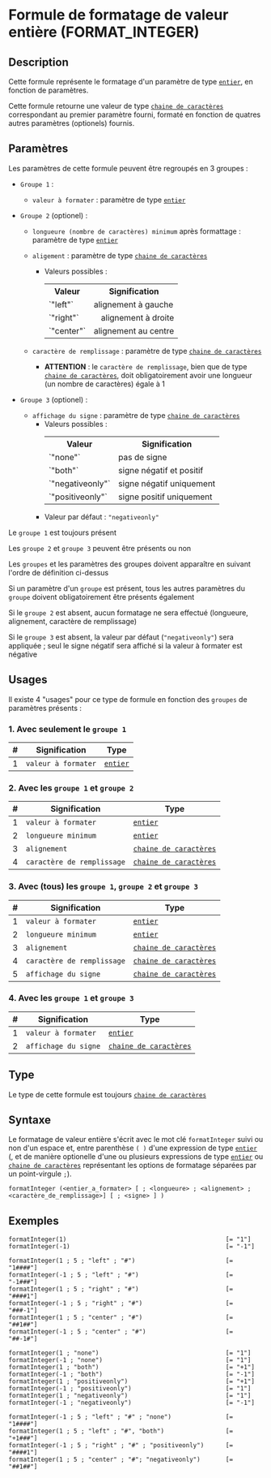# Formule de formatage de valeur entière (FORMAT_INTEGER)

## Description

Cette formule représente le formatage d'un paramètre de type  [`entier`][valeur-de-retour], en fonction de paramètres.

Cette formule retourne une valeur de type [`chaine de caractères`][valeur-de-retour] correspondant au premier paramètre fourni, formaté en fonction de quatres autres paramètres (optionels) fournis.

## Paramètres
Les paramètres de cette formule peuvent être regroupés en 3 groupes :
- `Groupe 1` :
    - `valeur à formater` : paramètre de type [`entier`][valeur-de-retour]
- `Groupe 2` (optionel) :
    - `longueure (nombre de caractères) minimum` après formattage : paramètre de type [`entier`][valeur-de-retour]
    - `aligement` : paramètre de type [`chaine de caractères`][valeur-de-retour]
        - Valeurs possibles :
            <table>
                <tr>
                    <th>Valeur</th>
                    <th>Signification</th>
                </tr>
                <tr>
                    <td>`"left"`</td>
                    <td align="left">alignement à gauche</td>
                </tr>
                <tr>
                    <td>`"right"`</td>
                    <td align="right">alignement à droite</td>
                </tr>
                <tr>
                    <td>`"center"`</td>
                    <td align="center">alignement au centre</td>
                </tr>
            </table>

    - `caractère de remplissage` : paramètre de type [`chaine de caractères`][valeur-de-retour]
        - __ATTENTION__ : le `caractère de remplissage`, bien que de type [`chaine de caractères`][valeur-de-retour], doit obligatoirement avoir une longueur (un nombre de caractères) égale à 1

- `Groupe 3` (optionel) : 
    - `affichage du signe` : paramètre de type [`chaine de caractères`][valeur-de-retour]
        - Valeurs possibles :
            <table>
                <tr>
                    <th>Valeur</th>
                    <th>Signification</th>
                </tr>
                <tr>
                    <td>`"none"`</td>
                    <td>pas de signe</td>
                </tr>
                <tr>
                    <td>`"both"`</td>
                    <td>signe négatif et positif</td>
                </tr>
                <tr>
                    <td>`"negativeonly"`</td>
                    <td>signe négatif uniquement</td>
                </tr>
                <tr>
                    <td>`"positiveonly"`</td>
                    <td>signe positif uniquement</td>
                </tr>
            </table>
        - Valeur par défaut : `"negativeonly"`


Le `groupe 1` est toujours présent

Les `groupe 2` et `groupe 3` peuvent être présents ou non

Les `groupes` et les paramètres des groupes doivent apparaître en suivant l'ordre de définition ci-dessus

Si un paramètre d'un `groupe` est présent, tous les autres paramètres du `groupe` doivent obligatoirement être présents également

Si le `groupe 2` est absent, aucun formatage ne sera effectué (longueure, alignement, caractère de remplissage)

Si le `groupe 3` est absent, la valeur par défaut (`"negativeonly"`) sera appliquée ; seul le signe négatif sera affiché si la valeur à formater est négative

## Usages

Il existe 4 "usages" pour ce type de formule en fonction des `groupes` de paramètres présents :

### 1. Avec seulement le `groupe 1`
|#|Signification|Type|
|-------------------|-------------|----|
|1|`valeur à formater`|[`entier`][valeur-de-retour]|

### 2. Avec les `groupe 1` et `groupe 2`
|#|Signification|Type|
|-------------------|-------------|----|
|1|`valeur à formater`|[`entier`][valeur-de-retour]|
|2|`longueure minimum`|[`entier`][valeur-de-retour]|
|3|`alignement`|[`chaine de caractères`][valeur-de-retour]|
|4|`caractère de remplissage`|[`chaine de caractères`][valeur-de-retour]|

### 3. Avec (tous) les `groupe 1`, `groupe 2` et `groupe 3`
|#|Signification|Type|
|-------------------|-------------|----|
|1|`valeur à formater`|[`entier`][valeur-de-retour]|
|2|`longueure minimum`|[`entier`][valeur-de-retour]|
|3|`alignement`|[`chaine de caractères`][valeur-de-retour]|
|4|`caractère de remplissage`|[`chaine de caractères`][valeur-de-retour]|
|5|`affichage du signe`|[`chaine de caractères`][valeur-de-retour]|

### 4. Avec les `groupe 1` et `groupe 3`
|#|Signification|Type|
|-------------------|-------------|----|
|1|`valeur à formater`|[`entier`][valeur-de-retour]|
|2|`affichage du signe`|[`chaine de caractères`][valeur-de-retour]|

## Type 
Le type de cette formule est toujours [`chaine de caractères`][valeur-de-retour]

## Syntaxe

Le formatage de valeur entière s'écrit avec le mot clé `formatInteger` suivi ou non d'un espace et, entre parenthèse `( )` d'une expression de type [`entier`][valeur-de-retour] (, et de manière optionelle d'une ou plusieurs expressions de type [`entier`][valeur-de-retour] ou [`chaine de caractères`][valeur-de-retour] représentant les options de formatage séparées par un point-virgule `;`).

    formatInteger (<entier_a_formater> [ ; <longueure> ; <alignement> ; <caractère_de_remplissage>] [ ; <signe> ] )

## Exemples

    formatInteger(1)                                            [= "1"]
    formatInteger(-1)                                           [= "-1"]

    formatInteger(1 ; 5 ; "left" ; "#")                         [= "1####"]
    formatInteger(-1 ; 5 ; "left" ; "#")                        [= "-1###"]
    formatInteger(1 ; 5 ; "right" ; "#")                        [= "####1"]
    formatInteger(-1 ; 5 ; "right" ; "#")                       [= "###-1"]
    formatInteger(1 ; 5 ; "center" ; "#")                       [= "##1##"]
    formatInteger(-1 ; 5 ; "center" ; "#")                      [= "##-1#"]

    formatInteger(1 ; "none")                                   [= "1"]
    formatInteger(-1 ; "none")                                  [= "1"]
    formatInteger(1 ; "both")                                   [= "+1"]
    formatInteger(-1 ; "both")                                  [= "-1"]
    formatInteger(1 ; "positiveonly")                           [= "+1"]
    formatInteger(-1 ; "positiveonly")                          [= "1"]
    formatInteger(1 ; "negativeonly")                           [= "1"]
    formatInteger(-1 ; "negativeonly")                          [= "-1"]

    formatInteger(-1 ; 5 ; "left" ; "#" ; "none")               [= "1####"]
    formatInteger(1 ; 5 ; "left" ; "#", "both")                 [= "+1###"]
    formatInteger(-1 ; 5 ; "right" ; "#" ; "positiveonly")      [= "####1"]
    formatInteger(1 ; 5 ; "center" ; "#"; "negativeonly")       [= "##1##"]
    

[valeur-de-retour]: ../../lexique.md#valeur-de-retour